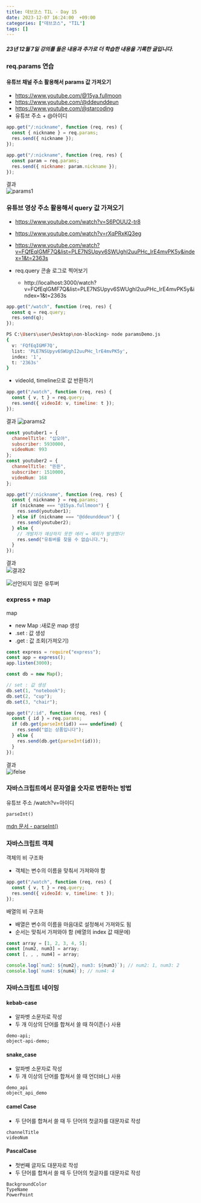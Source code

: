 ```yaml
---
title: 데브코스 TIL - Day 15
date: 2023-12-07 16:24:00  +09:00
categories: ["데브코스", "TIL"]
tags: []
---
```


##### 23년 12월 7일 강의를 들은 내용과 추가로 더 학습한 내용을 기록한 글입니다.

### req.params 연습

#### 유튜브 채널 주소 활용해서 params 값 가져오기

- https://www.youtube.com/@15ya.fullmoon
- https://www.youtube.com/@ddeunddeun
- https://www.youtube.com/@starcoding
- 유튜브 주소 + @아이디

```js
app.get("/:nickname", function (req, res) {
  const { nickname } = req.params;
  res.send({ nickname });
});
```

```js
app.get("/:nickname", function (req, res) {
  const param = req.params;
  res.send({ nickname: param.nickname });
});
```

결과  
![params1](https://github.com/hyemin12/hyemin12.github.io/assets/66300732/0c4148f9-f897-4f96-af46-c4c9e95e1144)

### 유튜브 영상 주소 활용해서 query 값 가져오기

- https://www.youtube.com/watch?v=S6POUU2-tr8
- https://www.youtube.com/watch?v=rXqPRxKQ3eg
- https://www.youtube.com/watch?v=FQfEqIGMF7Q&list=PLE7NSUpyv6SWUghI2uuPHc_lrE4mvPK5y&index=1&t=2363s

- req.query 콘솔 로그로 찍어보기
  - http://localhost:3000/watch?v=FQfEqIGMF7Q&list=PLE7NSUpyv6SWUghI2uuPHc_lrE4mvPK5y&index=1&t=2363s

```js
app.get("/watch", function (req, res) {
  const q = req.query;
  res.send(q);
});
```

```bash
PS C:\Users\user\Desktop\non-blocking> node paramsDemo.js
{
  v: 'FQfEqIGMF7Q',
  list: 'PLE7NSUpyv6SWUghI2uuPHc_lrE4mvPK5y',
  index: '1',
  t: '2363s'
}
```

- videoId, timeline으로 값 반환하기

```js
app.get("/watch", function (req, res) {
  const { v, t } = req.query;
  res.send({ videoId: v, timeline: t });
});
```

결과
![params2](https://github.com/hyemin12/hyemin12.github.io/assets/66300732/2e7e789f-d3c4-403b-a73a-c86f03793045)

```js
const youtuber1 = {
  channelTitle: "십오야",
  subscriber: 5930000,
  videoNum: 993
};
const youtuber2 = {
  channelTitle: "뜬뜬",
  subscriber: 1510000,
  videoNum: 168
};

app.get("/:nickname", function (req, res) {
  const { nickname } = req.params;
  if (nickname === "@15ya.fullmoon") {
    res.send(youtuber1);
  } else if (nickname === "@ddeunddeun") {
    res.send(youtuber2);
  } else {
    // 개발자가 예상하지 못한 에러 = 예외가 발생했다!
    res.send("유튜버를 찾을 수 없습니다.");
  }
});
```

결과  
![결과2](https://github.com/hyemin12/hyemin12.github.io/assets/66300732/beb11cb4-e87f-49e9-9ca5-7559b2edcb3b)

![선언되지 않은 유투버](https://github.com/hyemin12/hyemin12.github.io/assets/66300732/372473fa-a4bf-46ee-8e59-b444b05778e8)

### express + map

map

- new Map :새로운 map 생성
- .set : 값 생성
- .get : 값 조회(가져오기)

```js
const express = require("express");
const app = express();
app.listen(3000);

const db = new Map();

// set : 값 생성
db.set(1, "notebook");
db.set(2, "cup");
db.set(3, "chair");

app.get("/:id", function (req, res) {
  const { id } = req.params;
  if (db.get(parseInt(id)) === undefined) {
    res.send("없는 상품입니다");
  } else {
    res.send(db.get(parseInt(id)));
  }
});
```

결과  
![ifelse](https://github.com/hyemin12/hyemin12.github.io/assets/66300732/3b051114-6e78-47be-8c61-455f4c541547)

### 자바스크립트에서 문자열을 숫자로 변환하는 방법

유튜브 주소 /watch?v=아이디

`parseInt()`

[mdn 문서 - parseInt()](https://developer.mozilla.org/ko/docs/Web/JavaScript/Reference/Global_Objects/parseInt)

### 자바스크립트 객체

객체의 비 구조화

- 객체는 변수의 이름을 맞춰서 가져와야 함

```js
app.get("/watch", function (req, res) {
  const { v, t } = req.query;
  res.send({ videoId: v, timeline: t });
});
```

배열의 비 구조화

- 배열은 변수의 이름을 마음대로 설정해서 가져와도 됨
- 순서는 맞춰서 가져와야 함 (배열의 index 값 때문에)

```js
const array = [1, 2, 3, 4, 5];
const [num2, num3] = array;
const [, , , num4] = array;

console.log(`num2: ${num2}, num3: ${num3}`); // num2: 1, num3: 2
console.log(`num4: ${num4}`); // num4: 4
```

### 자바스크립트 네이밍

#### kebab-case

- 알파벳 소문자로 작성
- 두 개 이상의 단어를 합쳐서 쓸 때 하이픈(-) 사용

```
demo-api;
object-api-demo;
```

#### snake_case

- 알파벳 소문자로 작성
- 두 개 이상의 단어를 합쳐서 쓸 때 언더바(\_) 사용

```
demo_api
object_api_demo
```

#### camel Case

- 두 단어를 합쳐서 쓸 때 두 단어의 첫글자를 대문자로 작성

```
channelTitle
videoNum
```

#### PascalCase

- 첫번째 글자도 대문자로 작성
- 두 단어를 합쳐서 쓸 때 두 단어의 첫글자를 대문자로 작성

```
BackgroundColor
TypeName
PowerPoint
```

